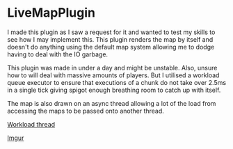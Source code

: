 
# LiveMapPlugin

I made this plugin as I saw a request for it and wanted to test my skills to see how I may implement this.
This plugin renders the map by itself and doesn't do anything using the default map system allowing me
to dodge having to deal with the IO garbage.

This plugin was made in under a day and might be unstable. Also, unsure how to will deal with massive amounts of
players. But I utilised a workload queue executor to ensure that executions of a chunk do not take over 2.5ms
in a single tick giving spigot enough breathing room to catch up with itself.

The map is also drawn on an async thread allowing a lot of 
the load from accessing the maps to be passed onto another thread.

[Workload thread](https://www.spigotmc.org/threads/guide-on-workload-distribution-or-how-to-handle-heavy-splittable-tasks.409003/)

[Imgur](https://imgur.com/a/qSyPmaY)